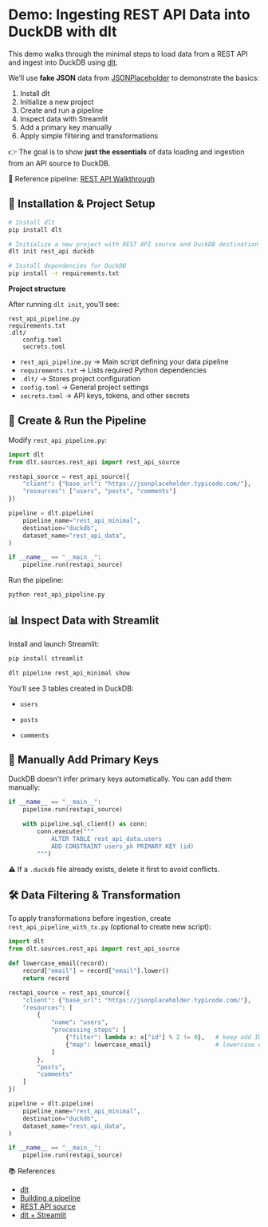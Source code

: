 # Demo: Ingesting REST API Data into DuckDB with dlt

This demo walks through the minimal steps to load data from a REST API and ingest into DuckDB using [dlt](https://dlthub.com/).


We’ll use **fake JSON** data from [JSONPlaceholder](https://jsonplaceholder.typicode.com/) to demonstrate the basics:

1. Install dlt
2. Initialize a new project
3. Create and run a pipeline
4. Inspect data with Streamlit
5. Add a primary key manually
6. Apply simple filtering and transformations

👉 The goal is to show **just the essentials** of data loading and ingestion from an API source to DuckDB.

📖 Reference pipeline: [REST API Walkthrough](https://dlthub.com/docs/walkthroughs/create-a-pipeline)

## 🔧 Installation & Project Setup
```bash
# Install dlt
pip install dlt

# Initialize a new project with REST API source and DuckDB destination
dlt init rest_api duckdb

# Install dependencies for DuckDB
pip install -r requirements.txt
```

**Project structure**

After running `dlt init`, you’ll see:

```Plain Text
rest_api_pipeline.py
requirements.txt
.dlt/
    config.toml
    secrets.toml
```
- `rest_api_pipeline.py` → Main script defining your data pipeline
- `requirements.txt` → Lists required Python dependencies
- `.dlt/` → Stores project configuration
- `config.toml` → General project settings
- `secrets.toml` → API keys, tokens, and other secrets

## 🚀 Create & Run the Pipeline

Modify `rest_api_pipeline.py`:

```python
import dlt
from dlt.sources.rest_api import rest_api_source 

restapi_source = rest_api_source({
    "client": {"base_url": "https://jsonplaceholder.typicode.com/"},
    "resources": ["users", "posts", "comments"]
})

pipeline = dlt.pipeline(
    pipeline_name="rest_api_minimal",
    destination="duckdb",
    dataset_name="rest_api_data",
)

if __name__ == "__main__":
    pipeline.run(restapi_source)
```


Run the pipeline:

```bash
python rest_api_pipeline.py
```

## 📊 Inspect Data with Streamlit

Install and launch Streamlit:

```bash
pip install streamlit

dlt pipeline rest_api_minimal show
```


You’ll see 3 tables created in DuckDB:

- `users`

- `posts`

- `comments`

## 🔑 Manually Add Primary Keys

DuckDB doesn’t infer primary keys automatically. You can add them manually:

```python
if __name__ == "__main__":
    pipeline.run(restapi_source)

    with pipeline.sql_client() as conn:
        conn.execute("""
            ALTER TABLE rest_api_data.users 
            ADD CONSTRAINT users_pk PRIMARY KEY (id)
        """)

```

⚠️ If a `.duckdb` file already exists, delete it first to avoid conflicts.

## 🛠️ Data Filtering & Transformation

To apply transformations before ingestion, create `rest_api_pipeline_with_tx.py` (optional to create new script):

```python
import dlt
from dlt.sources.rest_api import rest_api_source 

def lowercase_email(record):
    record["email"] = record["email"].lower()
    return record

restapi_source = rest_api_source({
    "client": {"base_url": "https://jsonplaceholder.typicode.com/"},
    "resources": [
        {
            "name": "users",
            "processing_steps": [
                {"filter": lambda x: x["id"] % 2 != 0},   # keep odd IDs only
                {"map": lowercase_email}                  # lowercase emails
            ]
        },
        "posts",
        "comments"
    ]
})

pipeline = dlt.pipeline(
    pipeline_name="rest_api_minimal",
    destination="duckdb",
    dataset_name="rest_api_data",
)

if __name__ == "__main__":
    pipeline.run(restapi_source)
```

📚 References
- [dlt](https://dlthub.com/)
- [Building a pipeline](https://dlthub.com/docs/build-a-pipeline-tutorial)
- [REST API source](https://dlthub.com/docs/dlt-ecosystem/verified-sources/rest_api/)
- [dlt + Streamlit](https://dlthub.com/docs/general-usage/dataset-access/streamlit)